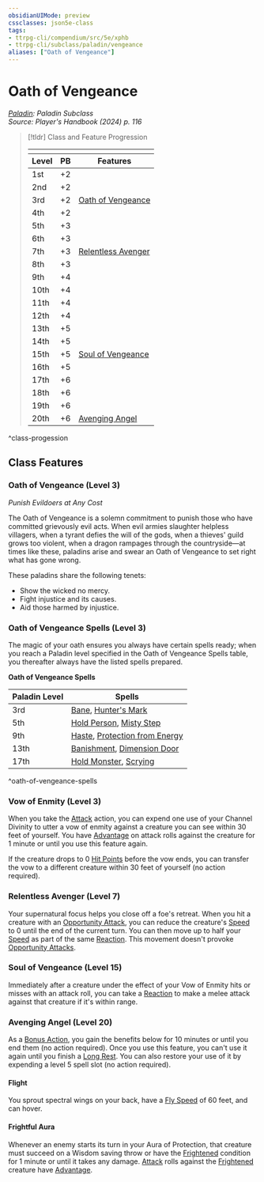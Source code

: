 ```yaml
---
obsidianUIMode: preview
cssclasses: json5e-class
tags:
- ttrpg-cli/compendium/src/5e/xphb
- ttrpg-cli/subclass/paladin/vengeance
aliases: ["Oath of Vengeance"]
---
```

# Oath of Vengeance
*[Paladin](paladin-xphb.md): Paladin Subclass*  
*Source: Player's Handbook (2024) p. 116*  

> [!tldr] Class and Feature Progression
> 
> <table class="class-progression">
> <thead>
> <tr><th colspan='3'></th></tr>
> <tr class="class-progression"><th class"level">Level</th><th class"pb">PB</th><th class"feature">Features</th></tr>
> </thead><tbody>
> <tr class="class-progression"><td class"level">1st</td><td class"pb">+2</td><td class"feature"></td></tr>
> <tr class="class-progression"><td class"level">2nd</td><td class"pb">+2</td><td class"feature"></td></tr>
> <tr class="class-progression"><td class"level">3rd</td><td class"pb">+2</td><td class"feature"><a href='#Oath%20of%20Vengeance%20(Level%203)'>Oath of Vengeance</a></td></tr>
> <tr class="class-progression"><td class"level">4th</td><td class"pb">+2</td><td class"feature"></td></tr>
> <tr class="class-progression"><td class"level">5th</td><td class"pb">+3</td><td class"feature"></td></tr>
> <tr class="class-progression"><td class"level">6th</td><td class"pb">+3</td><td class"feature"></td></tr>
> <tr class="class-progression"><td class"level">7th</td><td class"pb">+3</td><td class"feature"><a href='#Relentless%20Avenger%20(Level%207)'>Relentless Avenger</a></td></tr>
> <tr class="class-progression"><td class"level">8th</td><td class"pb">+3</td><td class"feature"></td></tr>
> <tr class="class-progression"><td class"level">9th</td><td class"pb">+4</td><td class"feature"></td></tr>
> <tr class="class-progression"><td class"level">10th</td><td class"pb">+4</td><td class"feature"></td></tr>
> <tr class="class-progression"><td class"level">11th</td><td class"pb">+4</td><td class"feature"></td></tr>
> <tr class="class-progression"><td class"level">12th</td><td class"pb">+4</td><td class"feature"></td></tr>
> <tr class="class-progression"><td class"level">13th</td><td class"pb">+5</td><td class"feature"></td></tr>
> <tr class="class-progression"><td class"level">14th</td><td class"pb">+5</td><td class"feature"></td></tr>
> <tr class="class-progression"><td class"level">15th</td><td class"pb">+5</td><td class"feature"><a href='#Soul%20of%20Vengeance%20(Level%2015)'>Soul of Vengeance</a></td></tr>
> <tr class="class-progression"><td class"level">16th</td><td class"pb">+5</td><td class"feature"></td></tr>
> <tr class="class-progression"><td class"level">17th</td><td class"pb">+6</td><td class"feature"></td></tr>
> <tr class="class-progression"><td class"level">18th</td><td class"pb">+6</td><td class"feature"></td></tr>
> <tr class="class-progression"><td class"level">19th</td><td class"pb">+6</td><td class"feature"></td></tr>
> <tr class="class-progression"><td class"level">20th</td><td class"pb">+6</td><td class"feature"><a href='#Avenging%20Angel%20(Level%2020)'>Avenging Angel</a></td></tr>
> </tbody></table>
^class-progession


## Class Features

### Oath of Vengeance (Level 3)

*Punish Evildoers at Any Cost*

The Oath of Vengeance is a solemn commitment to punish those who have committed grievously evil acts. When evil armies slaughter helpless villagers, when a tyrant defies the will of the gods, when a thieves' guild grows too violent, when a dragon rampages through the countryside—at times like these, paladins arise and swear an Oath of Vengeance to set right what has gone wrong.

These paladins share the following tenets:

- Show the wicked no mercy.  
- Fight injustice and its causes.  
- Aid those harmed by injustice.  

### Oath of Vengeance Spells (Level 3)

The magic of your oath ensures you always have certain spells ready; when you reach a Paladin level specified in the Oath of Vengeance Spells table, you thereafter always have the listed spells prepared.

**Oath of Vengeance Spells**

| Paladin Level | Spells |
|---------------|--------|
| 3rd | [Bane](Mechanics/spells/bane-xphb.md), [Hunter's Mark](Mechanics/spells/hunters-mark-xphb.md) |
| 5th | [Hold Person](Mechanics/spells/hold-person-xphb.md), [Misty Step](Mechanics/spells/misty-step-xphb.md) |
| 9th | [Haste](Mechanics/spells/haste-xphb.md), [Protection from Energy](Mechanics/spells/protection-from-energy-xphb.md) |
| 13th | [Banishment](Mechanics/spells/banishment-xphb.md), [Dimension Door](Mechanics/spells/dimension-door-xphb.md) |
| 17th | [Hold Monster](Mechanics/spells/hold-monster-xphb.md), [Scrying](Mechanics/spells/scrying-xphb.md) |
^oath-of-vengeance-spells

### Vow of Enmity (Level 3)

When you take the [Attack](Mechanics/rules/actions.md#Attack) action, you can expend one use of your Channel Divinity to utter a vow of enmity against a creature you can see within 30 feet of yourself. You have [Advantage](Mechanics/rules/variant-rules/advantage-xphb.md) on attack rolls against the creature for 1 minute or until you use this feature again.

If the creature drops to 0 [Hit Points](Mechanics/rules/variant-rules/hit-points-xphb.md) before the vow ends, you can transfer the vow to a different creature within 30 feet of yourself (no action required).

### Relentless Avenger (Level 7)

Your supernatural focus helps you close off a foe's retreat. When you hit a creature with an [Opportunity Attack](Mechanics/rules/actions.md#Opportunity%20Attack), you can reduce the creature's [Speed](Mechanics/rules/variant-rules/speed-xphb.md) to 0 until the end of the current turn. You can then move up to half your [Speed](Mechanics/rules/variant-rules/speed-xphb.md) as part of the same [Reaction](Mechanics/rules/variant-rules/reaction-xphb.md). This movement doesn't provoke [Opportunity Attacks](Mechanics/rules/actions.md#Opportunity%20Attack).

### Soul of Vengeance (Level 15)

Immediately after a creature under the effect of your Vow of Enmity hits or misses with an attack roll, you can take a [Reaction](Mechanics/rules/variant-rules/reaction-xphb.md) to make a melee attack against that creature if it's within range.

### Avenging Angel (Level 20)

As a [Bonus Action](Mechanics/rules/variant-rules/bonus-action-xphb.md), you gain the benefits below for 10 minutes or until you end them (no action required). Once you use this feature, you can't use it again until you finish a [Long Rest](Mechanics/rules/variant-rules/long-rest-xphb.md). You can also restore your use of it by expending a level 5 spell slot (no action required).

#### Flight

You sprout spectral wings on your back, have a [Fly Speed](Mechanics/rules/variant-rules/fly-speed-xphb.md) of 60 feet, and can hover.

#### Frightful Aura

Whenever an enemy starts its turn in your Aura of Protection, that creature must succeed on a Wisdom saving throw or have the [Frightened](Mechanics/rules/conditions.md#Frightened) condition for 1 minute or until it takes any damage. [Attack](Mechanics/rules/actions.md#Attack) rolls against the [Frightened](Mechanics/rules/conditions.md#Frightened) creature have [Advantage](Mechanics/rules/variant-rules/advantage-xphb.md).